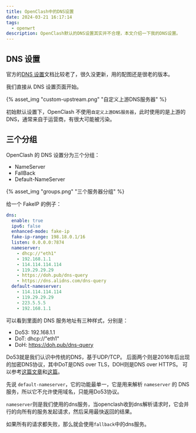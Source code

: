 ```yaml
---
title: OpenClash中的DNS设置
date: 2024-03-21 16:17:14
tags:
  - openwrt
description: OpenClash默认的DNS设置其实并不合理，本文介绍一下我的DNS设置。
---
```


## DNS 设置

官方的[DNS 设置](https://github.com/vernesong/OpenClash/wiki/DNS%E8%AE%BE%E7%BD%AE)文档比较老了，很久没更新，用的配图还是很老的版本。

我们直接从 DNS 设置页面开始。

{% asset_img "custom-upstream.png" "自定义上游DNS服务器" %}

初始默认设置下，OpenClash 不使用`自定义上游DNS服务器`，此时使用的是上游的 DNS，通常来自于运营商，有很大可能被污染。

## 三个分组

OpenClash 的 DNS 设置分为三个分组：

- NameServer
- FallBack
- Default-NameServer

{% asset_img "groups.png" "三个服务器分组" %}

给一个 FakeIP 的例子：

```yaml
dns:
  enable: true
  ipv6: false
  enhanced-mode: fake-ip
  fake-ip-range: 198.18.0.1/16
  listen: 0.0.0.0:7874
  nameserver:
    - dhcp://"eth1"
    - 192.168.1.1
    - 114.114.114.114
    - 119.29.29.29
    - https://doh.pub/dns-query
    - https://dns.alidns.com/dns-query
  default-nameserver:
    - 114.114.114.114
    - 119.29.29.29
    - 223.5.5.5
    - 192.168.1.1
```

可以看到里面的 DNS 服务地址有三种样式，分别是：

- Do53: 192.168.1.1
- DoT: dhcp://"eth1"
- DoH: https://doh.pub/dns-query

Do53就是我们认识中传统的DNS，基于UDP/TCP。
后面两个则是2016年后出现的加密DNS协议，其中DoT是DNS over TLS，DOH则是DNS over HTTPS。
可以参考[这篇文章](https://www.whalebone.io/post/doh-and-dot-encrypted-dns-demystified)和[这篇](https://www.sainnhe.dev/post/best-practice-for-dns-in-clash/#%E5%9F%BA%E7%A1%80)。

先说 `default-nameserver`，它的功能最单一，它是用来解析 `nameserver` 的 DNS 服务，所以它不允许使用域名，只能用Do53协议。

`nameserver`则是我们使用的dns服务，当openclash收到dns解析请求时，它会并行的向所有的服务发起请求，然后采用最快返回的结果。

如果所有的请求都失败，那么就会使用`fallback`中的dns服务。
